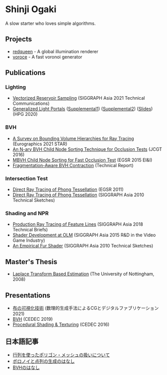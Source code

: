 # Shinji Ogaki

A slow starter who loves simple algorithms.

## Projects
* [redqueen](https://github.com/shinjiogaki/redqueen_legacy) - A global illumination renderer
* [voroce](https://github.com/shinjiogaki/voroce) - A fast voronoi generator

## Publications

### Lighting
* [Vectorized Reservoir Sampling]() (SIGGRAPH Asia 2021 Technical Communications)
* [Generalized Light Portals](https://github.com/shinjiogaki/shinjiogaki.github.io/blob/master/Generalized%20Light%20Portals.pdf) ([Supplemental1](https://github.com/shinjiogaki/shinjiogaki.github.io/blob/master/Generalized%20Light%20Portals%20Supplemental1.pdf)) ([Supplemental2](https://github.com/shinjiogaki/shinjiogaki.github.io/blob/master/Generalized%20Light%20Portals%20Supplemental2.pdf)) ([Slides](https://github.com/shinjiogaki/shinjiogaki.github.io/blob/master/Generalized%20Light%20Portals%Slides.pdf)) (HPG 2020)

### BVH
* [A Survey on Bounding Volume Hierarchies for Ray Tracing](https://github.com/shinjiogaki/shinjiogaki.github.io/blob/master/BVH%20STAR.pdf) (Eurographics 2021 STAR)
* [An N-ary BVH Child Node Sorting Technique for Occlusion Tests](http://jcgt.org/published/0005/02/02/) (JCGT 2016)
* [MBVH Child Node Sorting for Fast Occlusion Test](https://github.com/shinjiogaki/shinjiogaki.github.io/blob/master/MBVH%20Child%20Node%20Sorting%20for%20Fast%20Occlusion%20Test.pdf) (EGSR 2015 EI&I)
* [Fragmentation-Aware BVH Contraction](https://github.com/shinjiogaki/shinjiogaki.github.io/blob/master/Fragmentation-Aware%20BVH%20Construction.pdf) (Technical Report)

### Intersection Test
* [Direct Ray Tracing of Phong Tessellation](http://www.jp.square-enix.com/tech/library/pdf/EGSR2011.pdf) (EGSR 2011)
* [Direct Ray Tracing of Phong Tessellation](http://www.jp.square-enix.com/tech/library/pdf/Siggraph_Asia_2010_Sketch_1.pdf) (SIGGRAPH Asia 2010 Technical Sketches)

### Shading and NPR
* [Production Ray Tracing of Feature Lines](http://www.iliyan.com/publications/FeatureLineDrawing) (SIGGRAPH Asia 2018 Technical Briefs)
* [Shader Development at OLM](https://github.com/shinjiogaki/shinjiogaki.github.io/blob/master/Shader%20Development%20at%20OLM.pdf) (SIGGRAPH Asia 2015 R&D in the Video Game Industry)
* [An Empirical Fur Shader](http://www.jp.square-enix.com/tech/library/pdf/Siggraph_Asia_2010_Sketch_2.pdf) (SIGGRAPH Asia 2010 Technical Sketches)

## Master's Thesis
* [Laplace Transform Based Estimation](https://github.com/shinjiogaki/shinjiogaki.github.io/blob/master/Laplace%20Transform%20based%20Estimation.pdf) (The University of Nottingham, 2008)

## Presentations
* [布の可視化技術](https://github.com/shinjiogaki/shinjiogaki.github.io/blob/master/Cloth%20Visualization.pptx) (数理的生成手法によるCGとデジタルファブリケーション 2021)
* [BVH](https://github.com/shinjiogaki/bvh/blob/master/CEDEC2019.pptx) (CEDEC 2019)
* [Procedural Shading & Texturing](https://speakerdeck.com/shinjiogaki/procedural-shading-and-texturing) (CEDEC 2016)

## 日本語記事
* [行列を使ったポリゴン・メッシュの扱いについて](http://qiita.com/shinjiogaki/items/d16abb018a843c09b8c8)
* [ボロノイと点列の生成のはなし](https://qiita.com/shinjiogaki/items/df433279497bcc580f11)
* [BVHのはなし](https://shinjiogaki.github.io/bvh/)
